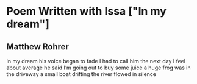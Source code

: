 # Poem Written with Issa ["In my dream"]
## Matthew Rohrer
In my dream
his voice began to fade
I had to call him
the next day
I feel about average
he said
I’m going out
to buy some juice
a huge frog
was in the driveway
a small boat drifting
the river flowed in silence